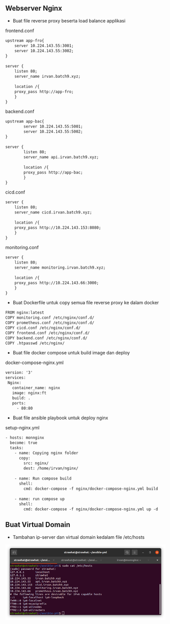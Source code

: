 ## Webserver Nginx

- Buat file reverse proxy beserta load balance applikasi

frontend.conf
```
upstream app-fro{
	server 10.224.143.55:3001;
	server 10.224.143.55:3002;
}

server {
	listen 80;
	server_name irvan.batch9.xyz;

	location /{
	proxy_pass http://app-fro;
	}
}

```

backend.conf
```
upstream app-bac{
        server 10.224.143.55:5001;
        server 10.224.143.55:5002;
}

server {
        listen 80;
        server_name api.irvan.batch9.xyz;

        location /{
        proxy_pass http://app-bac;
        }
}
```

cicd.conf
```
server {
	listen 80;
	server_name cicd.irvan.batch9.xyz;

	location /{
	proxy_pass http://10.224.143.153:8080;
	}
}
```

monitoring.conf
```
server {
	listen 80;
	server_name monitoring.irvan.batch9.xyz;

	location /{
	proxy_pass http://10.224.143.66:3000;
	}
}
```
- Buat Dockerfile untuk copy semua file reverse proxy ke dalam docker

```
FROM nginx:latest
COPY monitoring.conf /etc/nginx/conf.d/
COPY prometheus.conf /etc/nginx/conf.d/
COPY cicd.conf /etc/nginx/conf.d/
COPY frontend.conf /etc/nginx/conf.d/
COPY backend.conf /etc/nginx/conf.d/
COPY .htpasswd /etc/nginx/
```

- Buat file docker compose untuk build image dan deploy

docker-compose-nginx.yml
```
version: '3'
services:
 Nginx:
   container_name: nginx
   image: nginx:ft
   build: .
   ports:
     - 80:80
```

- Buat file ansible playbook untuk deploy nginx

setup-nginx.yml
```
- hosts: monnginx
  become: true
  tasks:
    - name: Copying nginx folder
      copy:
        src: nginx/
        dest: /home/irvan/nginx/

    - name: Run compose build
      shell:
        cmd: docker-compose -f nginx/docker-compose-nginx.yml build

    - name: run compose up
      shell:
        cmd: docker-compose -f nginx/docker-compose-nginx.yml up -d
```

## Buat Virtual Domain

- Tambahan ip-server dan virtual domain kedalam file /etc/hosts

<p align="center"><img src="../Final-Task/assets/Webserver/1.png"></p>
